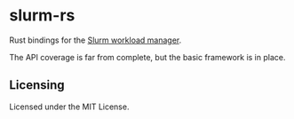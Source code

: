# slurm-rs

Rust bindings for the [Slurm workload manager](https://slurm.schedmd.com/).

The API coverage is far from complete, but the basic framework is in place.


## Licensing

Licensed under the MIT License.
